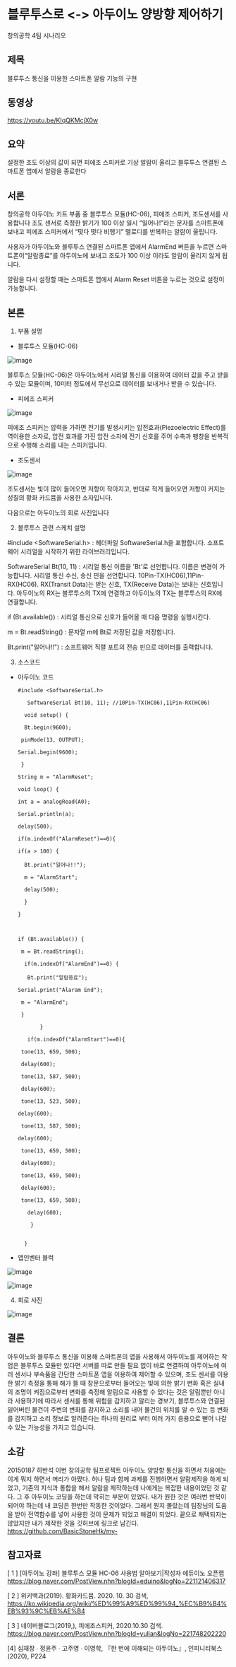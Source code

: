 블루투스로 <-> 아두이노 양방향 제어하기
=============

창의공학 4팀 시나리오

제목
-------------
블루투스 통신을 이용한 스마트폰 알람 기능의 구현

동영상
-----------
https://youtu.be/KIqQKMcjX0w

요약
-------------
설정한 조도 이상의 값이 되면 피에조 스피커로 기상 알람이 울리고 블루투스 연결된 스마트폰 앱에서 알람을 종료한다    

서론
-------------
창의공학 아두이노 키트 부품 중 블루투스 모듈(HC-06), 피에조 스피커, 조도센서를 사용합니다 조도 센서로 측정한 밝기가 100 이상 일시 “일어나!”라는 문자를 스마트폰에 보내고
피에조 스피커에서 “떳다 떳다 비행기” 멜로디를 반복하는 알람이 울립니다.

사용자가 아두이노와 블루투스 연결된 스마트폰 앱에서 AlarmEnd 버튼을 누르면 스마트폰이“알람종료”를 아두이노에 보내고 조도가 100 이상 이라도 알람이 울리지 않게 됩니다.

알람을 다시 설정할 때는 스마트폰 앱에서 Alarm Reset 버튼을 누르는 것으로 설정이 가능합니다. 

본론
-------------
1. 부품 설명
* 블루투스 모듈(HC-06)

![image](https://user-images.githubusercontent.com/66579265/98436154-6e675a00-211c-11eb-865a-a85d8724f90b.png)

블루투스 모듈(HC-06)은 아두이노에서 시리얼 통신을 이용하여 데이터 값을 주고 받을 수 있는 모듈이며, 10미터 정도에서 무선으로 데이터를 보내거나 받을 수 있습니다.

* 피에조 스피커

![image](https://user-images.githubusercontent.com/66579265/98436356-0ca7ef80-211e-11eb-87ec-171316750d3c.png)

피에조 스피커는 압력을 가하면 전기를 발생시키는 압전효과(Piezoelectric Effect)를 역이용한 소자로, 압전 효과를 가진 압전 소자에 전기 신호를 주어 수축과 팽창을 반복적으로 수행해 소리를 내는 스피커입니다.

* 조도센서

![image](https://user-images.githubusercontent.com/66579265/98436374-234e4680-211e-11eb-90c0-dca27b819021.png)

조도센서는 빛이 많이 들어오면 저항이 작아지고, 반대로 적게 들어오면 저항이 커지는 성질의 황화 카드뮴을 사용한 소자입니다.

다음으로는 아두이노의 회로 사진입니다

2. 블루투스 관련 스케치 설명

#include <SoftwareSerial.h> : 헤더파일 SoftwareSerial.h을 포함합니다. 소프트웨어 시리얼을 시작하기 위한 라이브러리입니다.

SoftwareSerial Bt(10, 11)    : 시리얼 통신 이름을 'Bt'로 선언합니다. 이름은 변경이 가능합니다. 시리얼 통신 수신, 송신 핀을 선언합니다. 10Pin-TX(HC06),11Pin-RX(HC06). RX(Transit Data)는 받는 신호, TX(Receive Data)는 보내는 신호입니다. 아두이노의 RX는 블루투스의 TX에 연결하고 아두이노의 TX는 블루투스의 RX에 연결합니다.

if (Bt.available())           : 시리얼 통신으로 신호가 들어올 때 다음 명령을 실행시킨다.

m = Bt.readString()          : 문자열 m에 Bt로 저장된 값을 저장합니다.

Bt.print("일어나!!")          : 소프트웨어 직렬 포트의 전송 핀으로 데이터를 출력합니다.



3. 소스코드
* 아두이노 코드

      #include <SoftwareSerial.h>

         SoftwareSerial Bt(10, 11); //10Pin-TX(HC06),11Pin-RX(HC06)

        void setup() {

        Bt.begin(9600);

       pinMode(13, OUTPUT);

      Serial.begin(9600);

       }

      String m = "AlarmReset";

      void loop() {

      int a = analogRead(A0);

      Serial.println(a);
    
      delay(500);

      if(m.indexOf("AlarmReset")==0){

      if(a > 100) {
   
        Bt.print("일어나!!");
        
        m = "AlarmStart";
        
        delay(500);
        
        }  
    
      }



      if (Bt.available()) {

       m = Bt.readString();
  
        if(m.indexOf("AlarmEnd")==0) { 
  
         Bt.print("알람종료");
  
      Serial.print("Alaram End");
  
       m = "AlarmEnd";
  
       }
  
             }

         if(m.indexOf("AlarmStart")==0){

       tone(13, 659, 500);
       
       delay(600);
       
       tone(13, 587, 500);
       
       delay(600);
       
       tone(13, 523, 500);
       
      delay(600);
      
       tone(13, 587, 500);
       
      delay(600);
      
       tone(13, 659, 500);
       
       delay(600);
     
       tone(13, 659, 500);
       
       delay(600);
       
       tone(13, 659, 500);
       
         delay(600);
         
          }


        }

* 앱인벤터 블럭

![image](https://user-images.githubusercontent.com/66579265/98436484-fc444480-211e-11eb-9b1a-7fcaa4cc8ab3.png)

![image](https://user-images.githubusercontent.com/66579265/98436509-20a02100-211f-11eb-800d-ac8d32a01724.png)


4. 회로 사진

![image](https://user-images.githubusercontent.com/66579265/98436511-2f86d380-211f-11eb-820a-9c21755953c0.png)

결론
-------------
아두이노와 블루투스 통신을 이용해 스마트폰의 앱을 사용해서 아두이노를 제어하는 작업은
블루투스 모듈만 있다면 서버를 따로 만들 필요 없이 바로 연결하여 아두이노에 여러 센서나
부속품을 간단한 스마트폰 앱을 이용하여 제어할 수 있으며, 조도 센서를 이용한 밝기 측정을 통해 해가 뜰 때 창문으로부터 들어오는 빛에 의한 밝기 변화 혹은 실내의 조명이 켜짐으로부터 변화를 측정해 알림으로 사용할 수 있다는 것은 알림뿐만 아니라 사용하기에 따라서 센서를 통해 위험을 감지하고 알리는 경보기, 블루투스와 연결된 잃어버린 물건이 주변의 변화를 감지하고 소리를 내어 물건의 위치를 알 수 있는 등 변화를 감지하고 소리 정보로 알려준다는
하나의 원리로 부터 여러 가지 응용으로 뻗어 나갈 수 있는 가능성을 가지고 있습니다.


소감
--------------
20150187 하반석 
이번 창의공학 팀프로젝트 아두이노 양방향 통신을 하면서 처음에는 이게 뭐지 하면서 머리가 아팠다. 허나 팀과 함께 과제를 진행하면서 알람제작을 하게 되었고, 기존의 지식과 통합을 해서 알람을 제작하는데 나에게는 복잡한 내용이었던 것 같다. 그 후 아두이노 코딩을 하는데 막히는 부분이 있었다. 내가 원한 것은 여러번 반복이 되어야 하는데 내 코딩은 한번만 작동한 것이었다. 그래서 뭔지 몰랐는데 팀장님의 도움을 받아 전역함수를 넣어 사용한 것이 문제가 되었고 해결이 되었다. 끝으로 채택되지는 않았지만 내가 제작한 것을 깃허브에 링크로 남긴다. 
https://github.com/BasicStoneHk/my-




참고자료
-------------

[ 1 ] [아두이노 강좌] 블루투스 모듈 HC-06 사용법 알아보기|작성자 에듀이노 오픈랩
https://blog.naver.com/PostView.nhn?blogId=eduino&logNo=221121406317

[ 2 ] 위키백과(2019). 황화카드뮴. 2020. 10. 30 검색,
https://ko.wikipedia.org/wiki/%ED%99%A9%ED%99%94_%EC%B9%B4%EB%93%9C%EB%AE%B4

[ 3 ] 네이버블로그(2019,), 피에조스피커, 2020.10.30 검색.
https://blog.naver.com/PostView.nhn?blogId=yulian&logNo=221748202220

[4] 심재창 ∙ 정윤주 ∙ 고주영 ∙ 이영학, 『한 번에 이해되는 아두이노』, 인피니티북스(2020), P224


   
